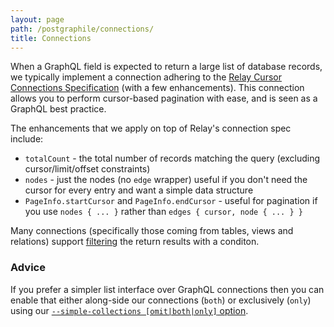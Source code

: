 ```yaml
---
layout: page
path: /postgraphile/connections/
title: Connections
---
```


When a GraphQL field is expected to return a large list of database records,
we typically implement a connection adhering to the [Relay Cursor
Connections
Specification](https://facebook.github.io/relay/graphql/connections.htm)
(with a few enhancements). This connection allows you to perform cursor-based
pagination with ease, and is seen as a GraphQL best practice.

The enhancements that we apply on top of Relay's connection spec include:

- `totalCount` - the total number of records matching the query (excluding cursor/limit/offset constraints)
- `nodes` - just the nodes (no `edge` wrapper) useful if you don't need the cursor for every entry and want a simple data structure
- `PageInfo.startCursor` and `PageInfo.endCursor` - useful for pagination if you use `nodes { ... }` rather than `edges { cursor, node { ... } }`

Many connections (specifically those coming from tables, views and relations)
support [filtering](/postgraphile/filtering/) the return results with a
conditon.

### Advice

If you prefer a simpler list interface over GraphQL connections then you can
enable that either along-side our connections (`both`) or exclusively
(`only`) using our [`--simple-collections [omit|both|only]`
option](/postgraphile/usage-cli/).
